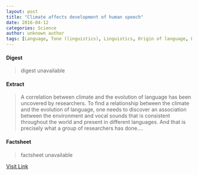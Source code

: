 ```yaml
---
layout: post
title: "Climate affects development of human speech"
date: 2016-04-12
categories: Science
author: unknown author
tags: [Language, Tone (linguistics), Linguistics, Origin of language, Larynx, Climate, Human, Natural environment, Cognitive science, Human communication, Cognition, Communication, Culture, Semiotics, Science]
---
```



#### Digest
>digest unavailable

#### Extract
>A correlation between climate and the evolution of language has been uncovered by researchers. To find a relationship between the climate and the evolution of language, one needs to discover an association between the environment and vocal sounds that is consistent throughout the world and present in different languages. And that is precisely what a group of researchers has done....

#### Factsheet
>factsheet unavailable

[Visit Link](http://feeds.sciencedaily.com/~r/sciencedaily/~3/RlAEQhTHQiU/150123102537.htm)


